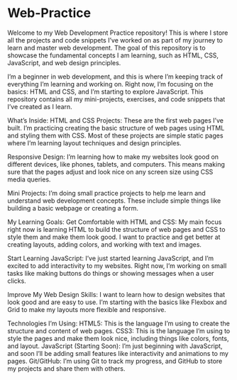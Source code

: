 # Web-Practice
Welcome to my Web Development Practice repository! This is where I store all the projects and code snippets I’ve worked on as part of my journey to learn and master web development. The goal of this repository is to showcase the fundamental concepts I am learning, such as HTML, CSS, JavaScript, and web design principles.

I’m a beginner in web development, and this is where I’m keeping track of everything I’m learning and working on. Right now, I’m focusing on the basics: HTML and CSS, and I’m starting to explore JavaScript. This repository contains all my mini-projects, exercises, and code snippets that I’ve created as I learn.

What’s Inside:
HTML and CSS Projects: These are the first web pages I’ve built. I’m practicing creating the basic structure of web pages using HTML and styling them with CSS. Most of these projects are simple static pages where I’m learning layout techniques and design principles.

Responsive Design: I’m learning how to make my websites look good on different devices, like phones, tablets, and computers. This means making sure that the pages adjust and look nice on any screen size using CSS media queries.

Mini Projects: I’m doing small practice projects to help me learn and understand web development concepts. These include simple things like building a basic webpage or creating a form.

My Learning Goals:
Get Comfortable with HTML and CSS: My main focus right now is learning HTML to build the structure of web pages and CSS to style them and make them look good. I want to practice and get better at creating layouts, adding colors, and working with text and images.

Start Learning JavaScript: I’ve just started learning JavaScript, and I’m excited to add interactivity to my websites. Right now, I’m working on small tasks like making buttons do things or showing messages when a user clicks.

Improve My Web Design Skills: I want to learn how to design websites that look good and are easy to use. I’m starting with the basics like Flexbox and Grid to make my layouts more flexible and responsive.

Technologies I’m Using:
HTML5: This is the language I’m using to create the structure and content of web pages.
CSS3: This is the language I’m using to style the pages and make them look nice, including things like colors, fonts, and layout.
JavaScript (Starting Soon): I’m just beginning with JavaScript, and soon I’ll be adding small features like interactivity and animations to my pages.
Git/GitHub: I’m using Git to track my progress, and GitHub to store my projects and share them with others.
